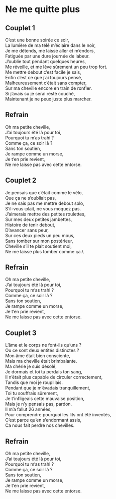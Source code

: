 # Ne me quitte plus

## Couplet 1

C’est une bonne soirée ce soir,\
La lumière de ma télé m’éclaire dans le noir, \
Je me détends, me laisse aller et m’endors,\
Fatiguée par une dure journée de labeur. \
J’oublie tout pendant quelques heures,\
Me réveille, et me lève sûrement un peu trop fort. \
Me mettre debout c’est facile je sais,\
Enfin c’est ce que j’ai toujours pensé, \
Malheureusement c’était sans compter,\
Sur ma cheville encore en train de ronfler. \
Si j’avais su je serai resté couché,\
Maintenant je ne peux juste plus marcher.

## Refrain

Oh ma petite cheville,\
J’ai toujours été là pour toi, \
Pourquoi tu m’as trahi ?\
Comme ça, ce soir là ? \
Sans ton soutien,\
Je rampe comme un morse, \
Je t’en prie revient,\
Ne me laisse pas avec cette entorse.

## Couplet 2

Je pensais que c’était comme le vélo,\
Que ça ne s’oubliait pas, \
Je ne sais pas me mettre debout solo,\
S’il-vous-plait, ne vous moquez pas. \
J’aimerais mettre des petites roulettes,\
Sur mes deux petites jambettes, \
Histoire de tenir debout,\
D’avancer sans peur, \
Sur ces deux pieds un peu mous,\
Sans tomber sur mon postérieur, \
Cheville s’il te plait soutient moi,\
Ne me laisse plus tomber comme ça.\

## Refrain

Oh ma petite cheville,\
J’ai toujours été là pour toi, \
Pourquoi tu m’as trahi ?\
Comme ça, ce soir là ? \
Sans ton soutien,\
Je rampe comme un morse, \
Je t’en prie revient,\
Ne me laisse pas avec cette entorse.

## Couplet 3

L’âme et le corps ne font-ils qu’uns ? \
Ou ce sont deux entités distinctes ?\
Mon âme était bien consciente, \
Mais ma cheville était brimbalante.\
Ma chérie je suis désolé, \
Je dormais et toi tu perdais ton sang,\
Il n’était plus capable de circuler correctement, \
Tandis que moi je roupillais.\
Pendant que je m’évadais tranquillement, \
Toi tu souffrais sûrement,\
Je t’infligeais cette mauvaise position, \
Mais je n’y pensais pas, pardon.\
Il m’a fallut 26 années, \
Pour comprendre pourquoi les lits ont été inventés, \
C’est parce qu’en s’endormant assis,\
Ca nous fait perdre nos chevilles.

## Refrain

Oh ma petite cheville,\
J’ai toujours été là pour toi, \
Pourquoi tu m’as trahi ?\
Comme ça, ce soir là ? \
Sans ton soutien,\
Je rampe comme un morse, \
Je t’en prie revient,\
Ne me laisse pas avec cette entorse.
